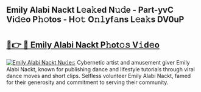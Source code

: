 ## Emily Alabi Nackt L𝚎a𝚔ed N𝚞𝚍e - Part-yvC Vi𝚍𝚎o P𝚑𝚘tos - H𝚘𝚝 O𝚗𝚕yf𝚊ns L𝚎a𝚔s DV0uP

# <h2><a href="http://kfctvim.oniu.top/?m=Emily+Alabi+Nackt">🔗👉 🔴 Emily Alabi Nackt P𝚑ot𝚘𝚜 V𝚒d𝚎o</a></h2>

[![Emily Alabi Nackt Nu𝚍e𝚜](https://i.imgur.com/0qMVB7G.gif)](http://kfctvim.oniu.top/?m=Emily+Alabi+Nackt)
Cybernetic artist and amusement giver Emily Alabi Nackt, known for publishing dance and lifestyle tutorials through viral dance moves and short clips. Selfless volunteer Emily Alabi Nackt, famed for their generosity and commitment to serving their community.  
